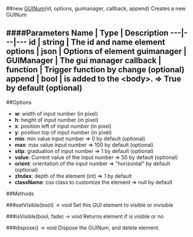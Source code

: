 ##new [GUINum](#)(id, options, guimanager, callback, append)
Creates a new GUINum

####Parameters
Name | Type | Description
---|---|---
**id** | string | The id and name element
**options** | json | Options of element
**guimanager** | GUIManager | The gui manager
**callback** | function | Trigger function by change (optional)
**append** | bool | is added to the &lt;body&gt;. =&gt; True by default (optional)
---

##Options

* **w**: width of input number (in pixel)
* **h**: height of input number (in pixel)
* **x**: position left of input number (in pixel)
* **y**: position top of input number (in pixel)
* **min**: min value input number =&gt; 0 by default (optional)
* **max**: max value input number =&gt; 100 by default (optional)
* **stip**: graduation of input number =&gt; 1 by default (optional)
* **value**: Current value of the input number =&gt; 50 by default (optional)
* **orient**: orientation of the input number =&gt; "horizontal" by default (optional)
* **zIndex**: depth of the element (int) =&gt; 1 by default
* **className**: css class to customize the element =&gt; null by default

##Methods

###setVisible(bool) → void
Set this GUI element to visible or invisible

###isVisible(bool, fade) → void
Returns element if is visible or no

###dispose() → void
Dispose the GUINum, and delete element.
